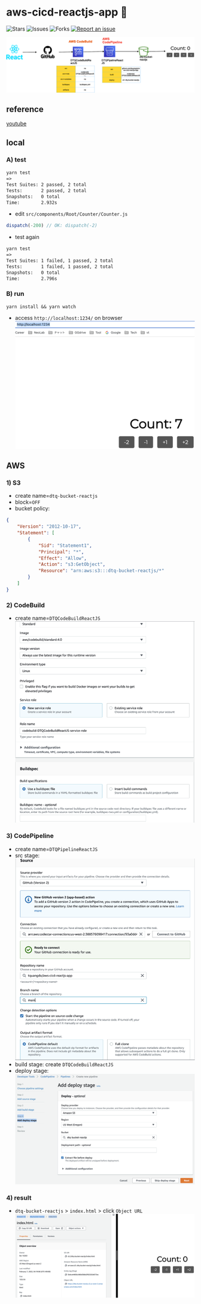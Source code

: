 # aws-cicd-reactjs-app 🐳

![Stars](https://img.shields.io/github/stars/tquangdo/aws-cicd-reactjs-app?color=f05340)
![Issues](https://img.shields.io/github/issues/tquangdo/aws-cicd-reactjs-app?color=f05340)
![Forks](https://img.shields.io/github/forks/tquangdo/aws-cicd-reactjs-app?color=f05340)
[![Report an issue](https://img.shields.io/badge/Support-Issues-green)](https://github.com/tquangdo/aws-cicd-reactjs-app/issues/new)

![overview](screenshots/overview.png)

## reference
[youtube](https://www.youtube.com/watch?v=zkNdHv1iMgY)

## local
### A) test
```shell
yarn test
=>
Test Suites: 2 passed, 2 total
Tests:       2 passed, 2 total
Snapshots:   0 total
Time:        2.932s
```
- edit `src/components/Root/Counter/Counter.js`
```js
dispatch(-200) // OK: dispatch(-2)
```
- test again
```shell
yarn test
=>
Test Suites: 1 failed, 1 passed, 2 total
Tests:       1 failed, 1 passed, 2 total
Snapshots:   0 total
Time:        2.796s
```
### B) run
```shell
yarn install && yarn watch
```
- access `http://localhost:1234/` on browser
![local](screenshots/local.png)

## AWS
### 1) S3
- create name=`dtq-bucket-reactjs`
- block=`OFF`
- bucket policy:
```json
{
	"Version": "2012-10-17",
	"Statement": [
		{
			"Sid": "Statement1",
			"Principal": "*",
			"Effect": "Allow",
			"Action": "s3:GetObject",
			"Resource": "arn:aws:s3:::dtq-bucket-reactjs/*"
		}
	]
}
```
### 2) CodeBuild
- create name=`DTQCodeBuildReactJS`
![pl_build](screenshots/pl_build.png)
### 3) CodePipeline
- create name=`DTQPipelineReactJS`
- src stage:
![pl_src](screenshots/pl_src.png)
- build stage: create `DTQCodeBuildReactJS`
- deploy stage:
![pl_dp](screenshots/pl_dp.png)
### 4) result
- `dtq-bucket-reactjs` > `index.html` > click `Object URL`
![end](screenshots/end.png)